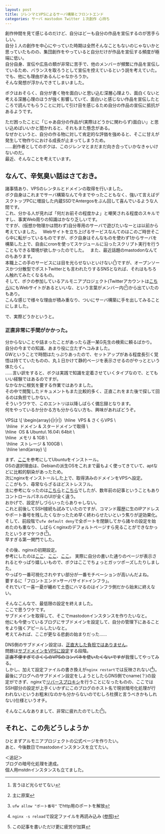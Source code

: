 ```yaml
---
layout: post
title: ジレンマとVPSによるサーバ構築とフロントエンド
categories: サーバ mastodon Twitter １次創作 心持ち
---
```


創作仲間を見て感じるのだけど、自分はどーも自分の作品を宣伝するのが苦手らしい。  
自分１人の創作を中心にやっていた時期は全然そんなこともないのじゃないかと思っていたものの、集団創作をやっていると自分だけが作品を宣伝する頻度が極端に低い。  
自分自身、宣伝や広告の類が非常に苦手で、他のメンバーが頻繁に作品を宣伝しているため、バランスを取ろうとして宣伝を控えているという説を考えていた。  
でも、他にも理由があるんじゃなかろうか。  
そんな発想が浮かんできてしまいました。

ボクはおそらく、自分が書く物を面白いと思い込む深層心理より、面白くないと考える深層心理のほうが強く影響していて、面白いと感じない作品を宣伝したところで読んでもらうことに対して引け目を感じるため自分の作品の宣伝に抵抗があるようです。 

ただ困ったことに「じゃあ自分の作品が(実際はどうかに関わらず)面白い」と思い込めばいいかと聞かれると、それもまた懸念がある。  
なぜかというと、自分の作る物に対して肯定的な評価を強めると、そこに甘えが発生して物作りにおける成長が止まってしまうため。  
……創作者としてのボクは、このジレンマとまだまだ向き合っていかなきゃいけないのだ。  
最近、そんなことを考えています。

## なんて、辛気臭い話はさておき。

諸事情あり、VPSのレンタルとドメインの取得を行いました。  
ボク自身はこれまでサーバ構築なんて今までやったこともなく、強いて言えばデスクトップPCに増設した内蔵SSDでAntergosをぶん回して喜んでいるような人間です。  
これ、分かる人が見れば「何だお前その程度かよ」と嘲笑される程度のスキルですし、事実Web周りの知識はかなり乏しいです。  
ですが、(仮想か物理かは問わず)自分専用のサーバで遊びたいなーとは以前から考えていました。  
Webサイトを立ち上げるサービスなんてのはこのご時世そこら中に転がっているものですが、ボク自身はそんなものを使わず1からサーバを構築した上で、自由にcronを使ってスケジュールに沿ったスクリプト実行を行うこともできる環境が欲しかったのでした。  
また、最近話題のmastodonなんてのもあります。  
本職上この手のサービスには目を光らせないといけない([^1])ですが、オープンソースかつ分散型でポストTwitterとも言われたりするSNSとなれば、それはもちろん触れてみたくなるもの。  
そして、ボクの参加しているアルモニアプロジェクト(Twitterアカウントは[こちら](https://twitter.com/armn_p))にもWebサイトがあるといいな、という言葉がメンバー内([^2])から出ていたのもあり。  
こんな感じで様々な理由が積み重なり、ついにサーバ構築に手を出してみることにしました。  

で、実際どうかというと。

### 正直非常に手間がかかった。

分からないことや詰まったことがあったら逐一某G先生の検索に頼るばかり。  
自分の今までの知識、あまり役に立たずヘコみました。  
GWということで時間はたっぷりあったので、セットアップがある程度長引く覚悟は持てていたものの、丸１日かけて静的ページを表示させるのがやっとという体たらく。  
……言い訳をすると、ボクは実践で知識を定着させていくタイプなので、とてもいい経験ではあるのですが。  
なかなかに根気を要する作業ではありました。  
その中で閲覧したドキュメントもまた比較的多く、正直これをまた後で探して回るのは負担でしかない。  
そういうワケで、このエントリは以降しばらく備忘録となります。  
何をやっているか分かる方も分からない方も、興味があればどうぞ。  

VPSは
\\[
\begin{array}{|r|r|}
  \hline
  VPS & さくらVPS \\\
  \hline
  ドメイン & スタードメインで取得 \\\
  \hline
  OS & Ubuntu\\ 16.04\\ 64bit \\\
  \hline
  メモリ & 1GB \\\
  \hline
  ストレージ & 100GB \\\
  \hline
\end{array}
\\\]

まず、[ここ](https://mlny.info/2016/04/ubuntu-xenial-on-sakura-vps/)を参考にしてUbuntuをインストール。  
OSの選択理由は、Debianの派生OSをこれまで最もよく使ってきていて、aptなどに比較的馴染があったため。  
次にnginxをインストールした上で、取得済みのドメインをVPSへ設定。  
ここがもう、尋常ならざるほどストレスフル。  
主に参考になったのは[こちら](http://tryerror.net/tryerror/wordpress/さくらｖｐｓに独自ドメインを割り当てる)と[こちら](http://wada811.blogspot.com/2014/11/sakura-vps-domain-settings.html)でしたが、数年前の記事ということもありコントロールパネルのUIが全く違う。  
おかげで、設定がしづらいったらありゃしない。  
これと前後してSSH接続も試みていたのですが、コマンド履歴に生のIPアドレスやポート番号を残したくなかったため早く終わらせたいという焦りが逆効果化。  
そして、前段階で`ufw default deny`で全ポートを閉鎖してから諸々の設定を始めたのも重なり、しばらくnginxのデフォルトページすら見ることができなかったというオマケつき([^3])。  
早すぎる第一関門でした。

その後、nginxの初期設定。  
参考にしたのは[ここ](http://shadowkrr.hateblo.jp/entry/2016/01/27/ubuntu%25e3%2581%25abnginx%25e3%2582%2592%25e3%2582%25a4%25e3%2583%25b3%25e3%2582%25b9%25e3%2583%2588%25e3%2583%25bc%25e3%2583%25ab%25e3%2581%2599%25e3%2582%258b/)、[ここ](http://qiita.com/kidach1/items/985efebba639713c562e)、[ここ](http://qiita.com/syou007/items/3e2d410bbe65a364b603)。
実際に自分の書いた通りのページが表示されるとやっぱり嬉しいもので、ボクはここでちょっとガッツポーズしたりしました。  
やっぱり一番可視化されやすい部分が一番モチベーションが高いんだよね。  
要するに「フロントエンド>サーバサイド>インフラ」。  
それでいて一喜一憂が纏めて土壺にハマるのはインフラ側だから始末に終えない。

そんなこんなで、最低限の設定を終えました。  
ここで思うワケです。  
サブドメインを取得して、そこでmastodonインスタンスを作りたいなと。  
他にも今使っているブログにサブドメインを設定して、自分の管理下にあることをより強くアピールしたいなと。  
考えてみれば、ここが更なる悲劇の始まりだった……

DNS側のサブドメイン設定は、[正直大した負担ではありません](http://www.star-domain.jp/man/domain_sub_add.php)。  
問題は[サブドメインを](http://mikamisan.hatenablog.com/entry/2016/07/10/113655)[VPSに設定](http://mekori.hatenablog.com/entry/2013/04/20/231157)する段階。  
~~正直不便すぎてさくらのVPSのコンパネを使いたくないですが~~我慢してやってみる。  
しかし、加えて設定ファイルの書き換えが`nginx restart`では反映されない([^4])。  
最後にブログへのサブドメイン設定をしようとしたらDNS側でcname(？)の設定ができず、nginxで[リバースプロキシ](https://blog.yuyat.jp/post/serving-github-pages-through-reverse-proxy/)を行うことになったものの、ここではSSH部分の設定が上手くいかずにこのブログのホスト名で現状暗号化処理が行われないというお粗末(なのかも分からないのでむしろ杜撰と言うべきかもしれない)仕様というオチ。  

そんなこんなありまして、非常に疲れたのでした([^5])。  

## それと、この先どうしようか

ひとまずアルモニアプロジェクトの公式ページを作りたい。  
あと、今後数日でmastodonインスタンスを立てたい。

＜追記＞  
ブログの暗号化処理を達成。    
個人用mstdnインスタンスも立てました。  

[^1]: 言うほど光らせてない
[^2]: 主に原案
[^3]: `ufw allow "ポート番号"` でhttp用のポートを解放
[^4]: `nginx -s reload`で設定ファイルを再読み込み ([参照](http://abyssluke.hatenablog.com/entry/2015/12/11/203707))
[^5]: この記事を書いただけ更に疲労が加算
